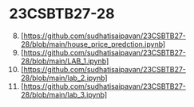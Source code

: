 # 23CSBTB27-28

8. [https://github.com/sudhatisaipavan/23CSBTB27-28/blob/main/house_price_predction.ipynb]
9. [https://github.com/sudhatisaipavan/23CSBTB27-28/blob/main/LAB_1.ipynb]
10. [https://github.com/sudhatisaipavan/23CSBTB27-28/blob/main/lab_2.ipynb]
11. [https://github.com/sudhatisaipavan/23CSBTB27-28/blob/main/lab_3.ipynb]

